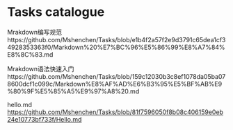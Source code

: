 # Tasks  catalogue
Mrakdown编写规范https://github.com/Mshenchen/Tasks/blob/e1b4f2a57f2e9d3791c65dea1cf34928353363f0/Markdown%20%E7%BC%96%E5%86%99%E8%A7%84%E8%8C%83.md

Mrakdown语法快速入门https://github.com/Mshenchen/Tasks/blob/159c12030b3c8ef1078da05ba078600dcf1c099c/Markdown%E8%AF%AD%E6%B3%95%E5%BF%AB%E9%80%9F%E5%85%A5%E9%97%A8%20.md

hello.md  https://github.com/Mshenchen/Tasks/blob/81f7596050f8b08c406159e0eb24e10773bf733f/Hello.md

